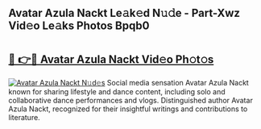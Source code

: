 ## Avatar Azula Nackt Le𝚊k𝚎d N𝚞𝚍e - Part-Xwz Vid𝚎o Le𝚊ks Photos Bpqb0

# <h2><a href="http://fb05a1.evod.top/?m=Avatar+Azula+Nackt">🔗 👉🔴 Avatar Azula Nackt Vid𝚎o Ph𝚘t𝚘s</a></h2>

[![Avatar Azula Nackt N𝚞d𝚎s](https://i.imgur.com/8V9OHl7.gif)](http://fb05a1.evod.top/?m=Avatar+Azula+Nackt)
Social media sensation Avatar Azula Nackt known for sharing lifestyle and dance content, including solo and collaborative dance performances and vlogs. Distinguished author Avatar Azula Nackt, recognized for their insightful writings and contributions to literature. 
